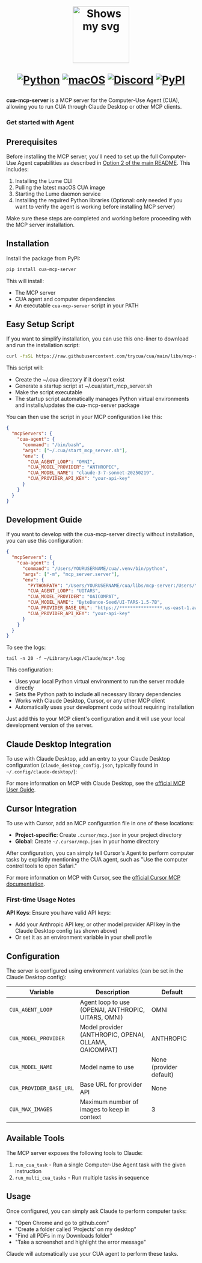 <div align="center">
<h1>
  <div class="image-wrapper" style="display: inline-block;">
    <picture>
      <source media="(prefers-color-scheme: dark)" alt="logo" height="150" srcset="../../img/logo_white.png" style="display: block; margin: auto;">
      <source media="(prefers-color-scheme: light)" alt="logo" height="150" srcset="../../img/logo_black.png" style="display: block; margin: auto;">
      <img alt="Shows my svg">
    </picture>
  </div>

  [![Python](https://img.shields.io/badge/Python-333333?logo=python&logoColor=white&labelColor=333333)](#)
  [![macOS](https://img.shields.io/badge/macOS-000000?logo=apple&logoColor=F0F0F0)](#)
  [![Discord](https://img.shields.io/badge/Discord-%235865F2.svg?&logo=discord&logoColor=white)](https://discord.com/invite/mVnXXpdE85)
  [![PyPI](https://img.shields.io/pypi/v/cua-computer?color=333333)](https://pypi.org/project/cua-computer/)
</h1>
</div>

**cua-mcp-server** is a MCP server for the Computer-Use Agent (CUA), allowing you to run CUA through Claude Desktop or other MCP clients.
### Get started with Agent

## Prerequisites

Before installing the MCP server, you'll need to set up the full Computer-Use Agent capabilities as described in [Option 2 of the main README](../../README.md#option-2-full-computer-use-agent-capabilities). This includes:

1. Installing the Lume CLI
2. Pulling the latest macOS CUA image
3. Starting the Lume daemon service
4. Installing the required Python libraries (Optional: only needed if you want to verify the agent is working before installing MCP server)

Make sure these steps are completed and working before proceeding with the MCP server installation.

## Installation

Install the package from PyPI:

```bash
pip install cua-mcp-server
```

This will install:
- The MCP server
- CUA agent and computer dependencies 
- An executable `cua-mcp-server` script in your PATH

## Easy Setup Script

If you want to simplify installation, you can use this one-liner to download and run the installation script:

```bash
curl -fsSL https://raw.githubusercontent.com/trycua/cua/main/libs/mcp-server/scripts/install_mcp_server.sh | bash
```

This script will:
- Create the ~/.cua directory if it doesn't exist
- Generate a startup script at ~/.cua/start_mcp_server.sh
- Make the script executable
- The startup script automatically manages Python virtual environments and installs/updates the cua-mcp-server package

You can then use the script in your MCP configuration like this:

```json
{ 
  "mcpServers": {
    "cua-agent": {
      "command": "/bin/bash",
      "args": ["~/.cua/start_mcp_server.sh"],
      "env": {
        "CUA_AGENT_LOOP": "OMNI",
        "CUA_MODEL_PROVIDER": "ANTHROPIC",
        "CUA_MODEL_NAME": "claude-3-7-sonnet-20250219",
        "CUA_PROVIDER_API_KEY": "your-api-key"
      }
    }
  }
}
```

## Development Guide

If you want to develop with the cua-mcp-server directly without installation, you can use this configuration:

```json
{
  "mcpServers": {
    "cua-agent": {
      "command": "/Users/YOURUSERNAME/cua/.venv/bin/python",
      "args": ["-m", "mcp_server.server"],
      "env": {
        "PYTHONPATH": "/Users/YOURUSERNAME/cua/libs/mcp-server:/Users/YOURUSERNAME/cua/libs/agent:/Users/YOURUSERNAME/cua/libs/computer:/Users/YOURUSERNAME/cua/libs/core:/Users/YOURUSERNAME/cua/libs/pylume",
        "CUA_AGENT_LOOP": "UITARS",
        "CUA_MODEL_PROVIDER": "OAICOMPAT",
        "CUA_MODEL_NAME": "ByteDance-Seed/UI-TARS-1.5-7B",
        "CUA_PROVIDER_BASE_URL": "https://****************.us-east-1.aws.endpoints.huggingface.cloud/v1",
        "CUA_PROVIDER_API_KEY": "your-api-key"
      }
    }
  }
}
```

To see the logs:
```
tail -n 20 -f ~/Library/Logs/Claude/mcp*.log
```

This configuration:
- Uses your local Python virtual environment to run the server module directly
- Sets the Python path to include all necessary library dependencies
- Works with Claude Desktop, Cursor, or any other MCP client
- Automatically uses your development code without requiring installation

Just add this to your MCP client's configuration and it will use your local development version of the server.

## Claude Desktop Integration

To use with Claude Desktop, add an entry to your Claude Desktop configuration (`claude_desktop_config.json`, typically found in `~/.config/claude-desktop/`):

For more information on MCP with Claude Desktop, see the [official MCP User Guide](https://modelcontextprotocol.io/quickstart/user).

## Cursor Integration

To use with Cursor, add an MCP configuration file in one of these locations:

- **Project-specific**: Create `.cursor/mcp.json` in your project directory
- **Global**: Create `~/.cursor/mcp.json` in your home directory

After configuration, you can simply tell Cursor's Agent to perform computer tasks by explicitly mentioning the CUA agent, such as "Use the computer control tools to open Safari."

For more information on MCP with Cursor, see the [official Cursor MCP documentation](https://docs.cursor.com/context/model-context-protocol).

### First-time Usage Notes

**API Keys**: Ensure you have valid API keys:
   - Add your Anthropic API key, or other model provider API key in the Claude Desktop config (as shown above)
   - Or set it as an environment variable in your shell profile

## Configuration

The server is configured using environment variables (can be set in the Claude Desktop config):

| Variable | Description | Default |
|----------|-------------|---------|
| `CUA_AGENT_LOOP` | Agent loop to use (OPENAI, ANTHROPIC, UITARS, OMNI) | OMNI |
| `CUA_MODEL_PROVIDER` | Model provider (ANTHROPIC, OPENAI, OLLAMA, OAICOMPAT) | ANTHROPIC |
| `CUA_MODEL_NAME` | Model name to use | None (provider default) |
| `CUA_PROVIDER_BASE_URL` | Base URL for provider API | None |
| `CUA_MAX_IMAGES` | Maximum number of images to keep in context | 3 |

## Available Tools

The MCP server exposes the following tools to Claude:

1. `run_cua_task` - Run a single Computer-Use Agent task with the given instruction
2. `run_multi_cua_tasks` - Run multiple tasks in sequence

## Usage

Once configured, you can simply ask Claude to perform computer tasks:

- "Open Chrome and go to github.com"
- "Create a folder called 'Projects' on my desktop"
- "Find all PDFs in my Downloads folder"
- "Take a screenshot and highlight the error message"

Claude will automatically use your CUA agent to perform these tasks.